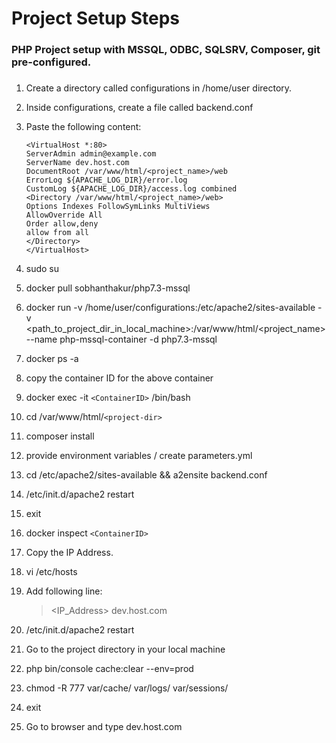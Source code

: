 # Project Setup Steps #
### PHP Project setup with MSSQL, ODBC, SQLSRV, Composer, git pre-configured. 
###

1.  Create a directory called configurations in /home/user directory.
2.  Inside configurations, create a file called backend.conf
3.  Paste the following content:
        
        <VirtualHost *:80>
        ServerAdmin admin@example.com
        ServerName dev.host.com
        DocumentRoot /var/www/html/<project_name>/web
        ErrorLog ${APACHE_LOG_DIR}/error.log
        CustomLog ${APACHE_LOG_DIR}/access.log combined
        <Directory /var/www/html/<project_name>/web>
        Options Indexes FollowSymLinks MultiViews
        AllowOverride All
        Order allow,deny
        allow from all
        </Directory>
        </VirtualHost>

4.  sudo su
5.  docker pull sobhanthakur/php7.3-mssql 
6.  docker run -v /home/user/configurations:/etc/apache2/sites-available -v <path_to_project_dir_in_local_machine>:/var/www/html/<project_name>  --name php-mssql-container -d php7.3-mssql
7.  docker ps -a
8.  copy the container ID for the above container
9.  docker exec -it `<ContainerID>` /bin/bash
10. cd /var/www/html/`<project-dir>`
11. composer install
12. provide environment variables / create parameters.yml
13. cd /etc/apache2/sites-available && a2ensite backend.conf
14. /etc/init.d/apache2 restart
15. exit
16. docker inspect `<ContainerID>`
17. Copy the IP Address.
18. vi /etc/hosts
19. 
    Add following line: 
    > <IP_Address> dev.host.com        
20. /etc/init.d/apache2 restart
21. Go to the project directory in your local machine
22. php bin/console cache:clear --env=prod
23. chmod -R 777 var/cache/ var/logs/ var/sessions/
25. exit
26. Go to browser and type dev.host.com